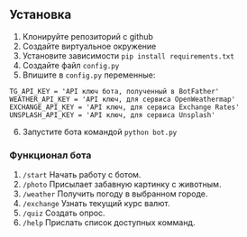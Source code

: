 
## Установка

1. Клонируйте репозиторий с github
2. Создайте виртуальное окружение
3. Установите зависимости `pip install requirements.txt`
4. Создайте файл `config.py`
5. Впишите в `config.py` переменные:
```
TG_API_KEY = 'API ключ бота, полученный в BotFather'
WEATHER_API_KEY = 'API ключ, для сервиса OpenWeathermap'
EXCHANGE_API_KEY = 'API ключ, для сервиса Exchange Rates'
UNSPLASH_API_KEY = 'API ключ, для сервиса Unsplash'
```
6. Запустите бота командой `python bot.py`

### Функционал бота
1. `/start` Начать работу с ботом.
2. `/photo` Присылает забавную картинку с животным.
3. `/weather` Получить погоду в выбранном городе.
4. `/exchange` Узнать текущий курс валют.
5. `/quiz` Создать опрос.
6. `/help` Прислать список доступных комманд.